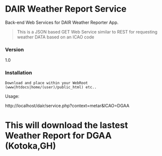 # DAIR Weather Report Service
Back-end Web Services for DAIR Weather Reporter App.

> This is a JSON based GET Web Service similar to REST for requesting weather DATA based on an ICAO code

### Version
1.0
### Installation
```
Download and place within your WebRoot (www|htdocs|home/(user)/public_html) etc..
```
Usage:

 http://localhost/dair/service.php?context=metar&ICAO=DGAA
 # This will download the lastest Weather Report for DGAA (Kotoka,GH)